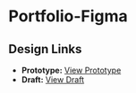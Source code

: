 # Portfolio-Figma

## Design Links

- **Prototype:** [View Prototype](https://www.figma.com/proto/v5Si8KwjxwFHVIwZbp3mMJ/Portfolio?node-id=11-739&t=YIejDHkPMRvdv55i-1&scaling=scale-down&content-scaling=fixed&page-id=0%3A1&starting-point-node-id=4%3A2&show-proto-sidebar=1)
- **Draft:** [View Draft](https://www.figma.com/design/v5Si8KwjxwFHVIwZbp3mMJ/Portfolio?node-id=0-1&t=T2dxRaOP4B1xAlz7-1)
